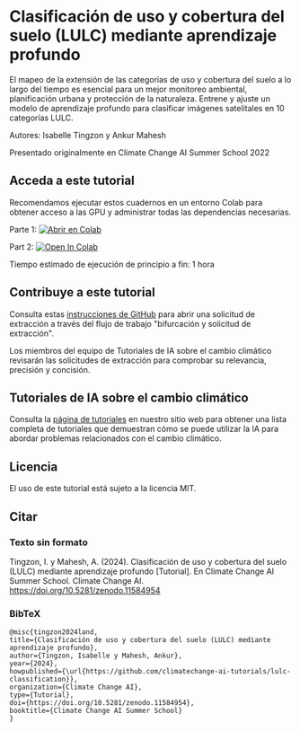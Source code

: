 # Clasificación de uso y cobertura del suelo (LULC) mediante aprendizaje profundo
El mapeo de la extensión de las categorías de uso y cobertura del suelo a lo largo del tiempo es esencial para un mejor monitoreo ambiental, planificación urbana y protección de la naturaleza. Entrene y ajuste un modelo de aprendizaje profundo para clasificar imágenes satelitales en 10 categorías LULC.

Autores: Isabelle Tingzon y Ankur Mahesh

Presentado originalmente en Climate Change AI Summer School 2022

## Acceda a este tutorial

Recomendamos ejecutar estos cuadernos en un entorno Colab para obtener acceso a las GPU y administrar todas las dependencias necesarias.

Parte 1: <a target="_blank" href="https://colab.research.google.com/github/climatechange-ai-tutorials/lulc-classification/blob/main/land_use_land_cover_part1.ipynb">
<img src="https://colab.research.google.com/assets/colab-badge.svg" alt="Abrir en Colab"/>
</a>

Part 2: <a target="_blank" href="https://colab.research.google.com/github/climatechange-ai-tutorials/lulc-classification/blob/main/land_use_land_cover_part2.ipynb">
  <img src="https://colab.research.google.com/assets/colab-badge.svg" alt="Open In Colab"/>
</a>

Tiempo estimado de ejecución de principio a fin: 1 hora

## Contribuye a este tutorial

Consulta estas [instrucciones de GitHub](https://docs.github.com/en/get-started/exploring-projects-on-github/contributing-to-a-project#about-forking) para abrir una solicitud de extracción a través del flujo de trabajo "bifurcación y solicitud de extracción".

Los miembros del equipo de Tutoriales de IA sobre el cambio climático revisarán las solicitudes de extracción para comprobar su relevancia, precisión y concisión.

## Tutoriales de IA sobre el cambio climático
Consulta la [página de tutoriales](https://www.climatechange.ai/tutorials?) en nuestro sitio web para obtener una lista completa de tutoriales que demuestran cómo se puede utilizar la IA para abordar problemas relacionados con el cambio climático.

## Licencia
El uso de este tutorial está sujeto a la licencia MIT.

## Citar

### Texto sin formato
Tingzon, I. y Mahesh, A. (2024). Clasificación de uso y cobertura del suelo (LULC) mediante aprendizaje profundo [Tutorial]. En Climate Change AI Summer School. Climate Change AI. https://doi.org/10.5281/zenodo.11584954

### BibTeX

```
@misc{tingzon2024land,
title={Clasificación de uso y cobertura del suelo (LULC) mediante aprendizaje profundo},
author={Tingzon, Isabelle y Mahesh, Ankur},
year={2024},
howpublished={\url{https://github.com/climatechange-ai-tutorials/lulc-classification}},
organization={Climate Change AI},
type={Tutorial},
doi={https://doi.org/10.5281/zenodo.11584954},
booktitle={Climate Change AI Summer School}
}
```
